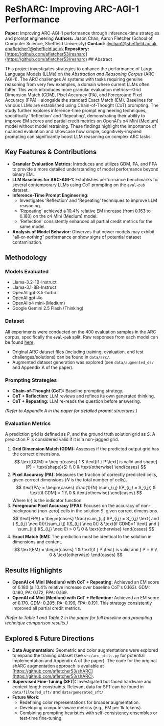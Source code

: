# ReShARC: Improving ARC-AGI-1 Performance

**Paper:** Improving ARC-AGI-1 performance through inference-time strategies and prompt engineering
**Authors:** Jason Chan, Aaron Fletcher (School of Computer Science, Sheffield University)
**Contact:** jlychan1@sheffield.ac.uk, ahafletcher1@sheffield.ac.uk
**Repository:** [https://github.com/afletcher53/resharc](https://github.com/afletcher53/resharc) ## Abstract

This project investigates strategies to enhance the performance of Large Language Models (LLMs) on the *Abstraction and Reasoning Corpus* (ARC-AGI-1). The ARC challenges AI systems with tasks requiring genuine reasoning from very few examples, a domain where current LLMs often falter. This work introduces more granular evaluation metrics—Grid Dimension Match (GDM), Pixel Accuracy (PA), and Foreground Pixel Accuracy (FPA)—alongside the standard Exact Match (EM). Baselines for various LLMs are established using Chain-of-Thought (CoT) prompting. The study further explores inference-time prompt engineering techniques, specifically 'Reflection' and 'Repeating', demonstrating their ability to improve EM scores and partial credit metrics on OpenAI's o4 Mini (Medium) model without model retraining. These findings highlight the importance of nuanced evaluation and showcase how simple, cognitively-inspired prompting can significantly boost LLM reasoning on complex ARC tasks.

## Key Features & Contributions

* **Granular Evaluation Metrics:** Introduces and utilizes GDM, PA, and FPA to provide a more detailed understanding of model performance beyond binary EM.
* **LLM Baselines for ARC-AGI-1:** Establishes performance benchmarks for several contemporary LLMs using CoT prompting on the `eval-pub` dataset.
* **Inference-Time Prompt Engineering:**
    * Investigates 'Reflection' and 'Repeating' techniques to improve LLM reasoning.
    * 'Repeating' achieved a 10.4% relative EM increase (from 0.163 to 0.180) on the o4 Mini (Medium) model.
    * 'Reflection' consistently enhanced all partial credit metrics for the same model.
* **Analysis of Model Behavior:** Observes that newer models may exhibit "all-or-nothing" performance or show signs of potential dataset contamination.

## Methodology

### Models Evaluated

* Llama-3.2-1B-Instruct
* Llama-3.1-8B-Instruct
* OpenAI gpt-3.5-turbo
* OpenAI gpt-4o
* OpenAI o4 mini-(Medium)
* Google Gemini 2.5 Flash (Thinking)

### Dataset

All experiments were conducted on the 400 evaluation samples in the ARC corpus, specifically the **`eval-pub`** split. Raw responses from each model can be found [here](https://github.com/afletcher53/ReSharc/tree/main/data/generated_sft/prompt_engineering).
* Original ARC dataset files (including training, evaluation, and test challenges/solutions) can be found in `data/arc/`.
* Augmented dataset generation was explored (see `data/augmented_ds/` and Appendix A of the paper).


### Prompting Strategies

* **Chain-of-Thought (CoT):** Baseline prompting strategy.
* **CoT + Reflection:** LLM reviews and refines its own generated thinking.
* **CoT + Repeating:** LLM re-reads the question before answering.

*(Refer to Appendix A in the paper for detailed prompt structures.)*

### Evaluation Metrics

A prediction grid is defined as $P$, and the ground truth solution grid as $S$. A prediction $P$ is considered valid if it is a non-jagged grid.

1.  **Grid Dimension Match (GDM):** Assesses if the predicted output grid has the correct dimensions.
    $$
    \text{GDM} =
    \begin{cases}
    1 & \text{if } P \text{ is valid and shape}(P) = \text{shape}(S) \\
    0 & \text{otherwise}
    \end{cases}
    $$
2.  **Pixel Accuracy (PA):** Measures the fraction of correctly predicted cells, given correct dimensions ($N$ is the total number of cells).
    $$
    \text{PA} =
    \begin{cases}
    \frac{1}{N} \sum_{i,j} I(P_{i,j} = S_{i,j}) & \text{if GDM} = 1 \\
    0 & \text{otherwise}
    \end{cases}
    $$
    Where $I(\cdot)$ is the indicator function.
3.  **Foreground Pixel Accuracy (FPA):** Focuses on the accuracy of non-background (non-zero) cells in the solution $S$, given correct dimensions.
    $$
    \text{FPA} =
    \begin{cases}
    \frac{\sum_{i,j} I(P_{i,j} = S_{i,j} \text{ and } S_{i,j} \neq 0)}{\sum_{i,j} I(S_{i,j} \neq 0)} & \text{if GDM}=1 \text{ and } \sum_{i,j} I(S_{i,j} \neq 0) > 0 \\
    0 & \text{otherwise}
    \end{cases}
    $$
4.  **Exact Match (EM):** The prediction must be identical to the solution in dimensions and content.
    $$
    \text{EM} =
    \begin{cases}
    1 & \text{if } P \text{ is valid and } P = S \\
    0 & \text{otherwise}
    \end{cases}
    $$
## Results Highlights

* **OpenAI o4 Mini (Medium) with CoT + Repeating:** Achieved an EM score of 0.180 (a 10.4% relative increase over baseline CoT's 0.163). GDM: 0.180, PA: 0.172, FPA: 0.169.
* **OpenAI o4 Mini (Medium) with CoT + Reflection:** Achieved an EM score of 0.170. GDM: 0.205, PA: 0.196, FPA: 0.191. This strategy consistently improved all partial credit metrics.

*(Refer to Table 1 and Table 2 in the paper for full baseline and prompting technique comparison results.)*

## Explored & Future Directions

* **Data Augmentation:** Geometric and color augmentations were explored to expand the training dataset (see `src/arc_utils.py` for potential implementation and Appendix A of the paper). The code for the original shARC augmentation approach is available at [https://github.com/afletcher53/shARC](https://github.com/afletcher53/shARC).
* **Supervised Fine-Tuning (SFT):** Investigated but faced hardware and context length constraints. Relevant data for SFT can be found in `data/filtered_sft/` and `data/generated_sft/`.
* **Future Work:**
    * Redefining color representations for broader augmentation.
    * Developing compute-aware metrics (e.g., EM per 1k tokens).
    * Combining prompting heuristics with self-consistency ensembles or test-time fine-tuning.
